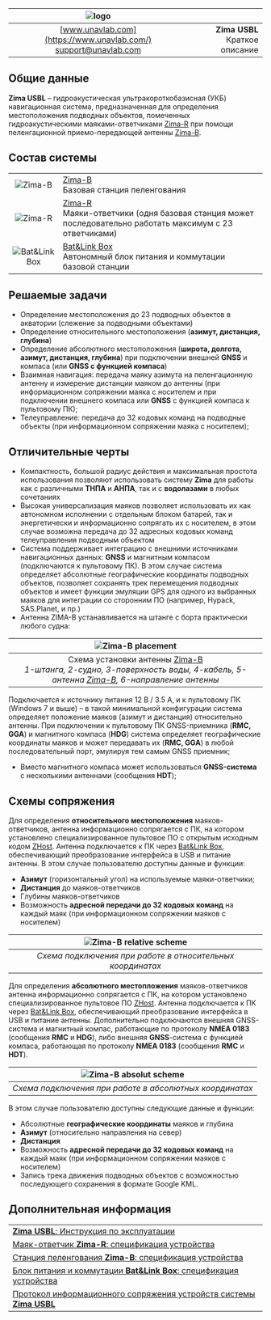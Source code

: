 | ![logo](https://ucnl.github.io/documentation/sm_logo.png) |  |
| :---: | ---: |
| [www.unavlab.com](https://www.unavlab.com/) <br/> [support@unavlab.com](mailto:support@unavlab.com) | **Zima USBL**<br/> Краткое описание |

## Общие данные
**Zima USBL** – гидроакустическая ультракороткобазисная (УКБ) навигационная система, предназначенная для определения местоположения 
подводных объектов, помеченных гидроакустическими маяками-ответчиками [Zima-R](Zima_R_Specification_ru.md) при помощи пеленгационной 
приемо-передающей антенны [Zima-B](Zima_B_Specification_ru.md).

## Состав системы

|  |  |
| :---: | :--- |
| ![Zima-B](https://ucnl.github.io/documentation/def_zima_b_ant.png) | [Zima-B](Zima_B_Specification_ru.md) <br/> Базовая станция пеленгования |
| ![Zima-R](https://ucnl.github.io/documentation/zima_r.png) | [Zima-R](Zima_R_Specification_ru.md) <br/> Маяки-ответчики (одня базовая станция может последовательно работать максимум с 23 ответчиками) |
| ![Bat&Link Box](https://ucnl.github.io/documentation/batnlinkbox.png) | [Bat&Link Box](Bat_n_link_box_Specification_ru.md) <br/> Автономный блок питания и коммутации базовой станции |


## Решаемые задачи
* Определение местоположения до 23 подводных объектов в акватории (слежение за подводными объектами)
* Определение относительного местоположения (**азимут, дистанция, глубина**)
* Определение абсолютного местоположения (**широта, долгота, азимут, дистанция, глубина**) при подключении внешней **GNSS** и компаса 
(или **GNSS с функцией компаса**)
* Взаимная навигация: передача маяку азимута на пеленгационную антенну и измерение дистанции маяком до антенны (при информационном 
сопряжении маяка с носителем и при подключении внешнего компаса или **GNSS** с функцией компаса к пультовому ПК);
* Телеуправление: передача до 32 кодовых команд на подводные объекты (при информационном сопряжении маяка с носителем);

## Отличительные черты
* Компактность, большой радиус действия и максимальная простота использования позволяют использовать систему **Zima** для работы как с 
различными **ТНПА** и **АНПА**, так и с **водолазами** в любых сочетаниях
* Высокая универсализация маяков позволяет использовать их как автономном исполнении с отдельным блоком батарей, так и энергетически 
и информационно сопрягать их с носителем, в этом случае возможна передача до 32 адресных кодовых команд телеуправления подводным объектом
* Система поддерживает интеграцию с внешними источниками навигационных данных: **GNSS** и магнитным компасом (подключаются к пультовому ПК). 
В этом случае система определяет абсолютные географические координаты подводных объектов, позволяет сохранять трек перемещения подводных 
объектов и имеет функции эмуляции GPS для одного из выбранных маяков для интеграции со сторонним ПО (например, Hypack, SAS.Planet, и пр.)
* Антенна ZIMA-B устанавливается на штанге с борта практически любого судна:

| ![Zima-B placement](https://ucnl.github.io/documentation/zima_boat_placement.png) |
| :---: |
| Схема установки антенны [Zima-B](Zima_B_Specification_ru.md) <br/> _1-штанга, 2-судно, 3-поверхность воды, 4-кабель, 5-антенна [Zima-B](Zima_B_Specification_ru.md), 6-направление антенны_ |

Подключается к источнику питания 12 В / 3.5 А, и к пультовому ПК (Windows 7 и выше) – в такой минимальной конфигурации система определяет 
положение маяков (азимут и дистанция) относительно антенны. При подключении к пультовому ПК GNSS-приемника (**RMC, GGA**) и магнитного 
компаса (**HDG**) система определяет географические координаты маяков и может передавать их (**RMC, GGA**) в любой последовательный порт, 
эмулируя тем самым GNSS приемник;
* Вместо магнитного компаса может использоваться **GNSS-система** с несколькими антеннами (сообщения **HDT**);

## Схемы сопряжения
Для определения **относительного местоположения** маяков-ответчиков, антенна информационно сопрягается с ПК, на котором установлено 
специализированное пультовое ПО с открытым исходным кодом [ZHost](https://github.com/ucnl/ZHost). Антенна подключается к ПК через
[Bat&Link Box](Bat_n_link_box_Specification_ru.md), обеспечивающий преобразование интерфейса в USB и питание антенны. 
В этом случае пользователю доступны данные и функции:
* **Азимут** (горизонтальный угол) на используемые маяки-ответчики;
* **Дистанция** до маяков-ответчиков
* Глубины маяков-ответчиков
* Возможность **адресной передачи до 32 кодовых команд** на каждый маяк (при информационном сопряжении маяков с носителем)

| ![Zima-B relative scheme](https://ucnl.github.io/documentation/zima_relative_scheme.png) |
| :---: |
| _Схема подключения при работе в относительных координатах_ |

Для определения **абсолютного местопложения** маяков-ответчиков антенна информационно сопрягается с ПК, на котором установлено 
специализированное пультовое ПО [ZHost](https://github.com/ucnl/ZHost). Антенна подключается к ПК через
[Bat&Link Box](Bat_n_link_box_Specification_ru.md), обеспечивающий преобразование интерфейса в USB и питание антенны.
Дополнительно подключаются внешняя GNSS-система и магнитный компас, работающие по протоколу **NMEA 0183** (сообщения **RMC** и **HDG**), 
либо внешняя **GNSS**-система с функцией компаса, работающая по протоколу **NMEA 0183** (сообщения **RMC** и **HDT**).

| ![Zima-B absolut scheme](https://ucnl.github.io/documentation/zima_abs_scheme.png) |
| :---: |
| _Схема подключения при работе в абсолютных координатах_ |

В этом случае пользователю доступны следующие данные и функции:
* Абсолютные **географические координаты** маяков и глубина
* **Азимут** (относительно направления на север)
* **Дистанция**
* Возможность **адресной передачи до 32 кодовых команд** на каждый маяк (при информационном сопряжении маяков с носителем)
* Запись трека движения подводных объектов с возможностью последующего сохранения в формате Google KML.

## Дополнительная информация

|  |
| :--- |
| [**Zima USBL**: Инструкция по эксплуатации](Zima_Users_manual_ru.md) |
| [Маяк-ответчик **Zima-R**: спецификация устройства](Zima_R_Specification_ru.md) |
| [Станция пеленгования **Zima-B**: спецификация устройства](Zima_B_Specification_ru.md) |
| [Блок питания и коммутации **Bat&Link Box**: спецификация устройства](Bat_n_link_box_Specification_ru.md) |
| [Протокол информационного сопряжения устройств системы **Zima USBL**](Zima_Protocol_Specification_ru.md) |

